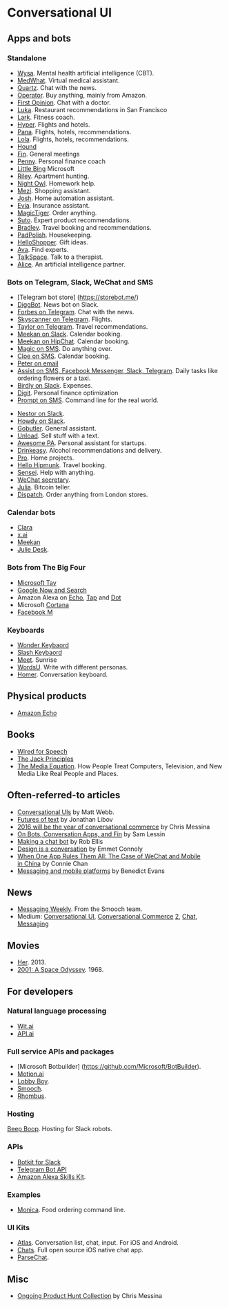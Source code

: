 # Conversational UI

## Apps and bots
### Standalone
* [Wysa](https://www.wysa.io/). Mental health artificial intelligence (CBT).
* [MedWhat](https://medwhat.com/). Virtual medical assistant.
* [Quartz](http://qz.com/613700/its-here-quartzs-first-news-app-for-iphone/). Chat with the news. 
* [Operator](https://www.operator.com/). Buy anything, mainly from Amazon. 
* [First Opinion](https://firstopinionapp.com/). Chat with a doctor. 
* [Luka](https://luka.ai/). Restaurant recommendations in San Francisco 
* [Lark](http://www.web.lark.com/#top). Fitness coach. 
* [Hyper](https://www.usehyper.com). Flights and hotels. 
* [Pana](http://pana.com). Flights, hotels, recommendations. 
* [Lola](https://www.lolatravel.com/). Flights, hotels, recommendations. 
* [Hound](http://www.soundhound.com/hound)
* [Fin](https://www.fin.ventures/). General meetings
* [Penny](https://www.pennyapp.io/). Personal finance coach
* [Little Bing](https://en.wikipedia.org/wiki/Xiaoice) Microsoft
* [Riley](https://getrileynow.com). Apartment hunting.
* [Night Owl](http://www.heynightowl.com/). Homework help. 
* [Mezi](https://mezi.com/). Shopping assistant.
* [Josh](https://www.josh.ai/). Home automation assistant.
* [Evia](https://insurify.com/evia). Insurance assistant. 
* [MagicTiger](http://magictiger.com/). Order anything.
* [Suto](http://asksuto.com/). Expert product recommendations. 
* [Bradley](http://www.heybradley.com/). Travel booking and recommendations.
* [PadPolish](http://www.padpolish.com/). Housekeeping.
* [HelloShopper](https://www.helloshopper.com). Gift ideas.
* [Ava](http://www.heyava.com/). Find experts.
* [TalkSpace](http://www.talkspace.com/). Talk to a therapist.
* [Alice](https://couple.me/alice). An artificial intelligence partner. 

### Bots on Telegram, Slack, WeChat and SMS
* [Telegram bot store] (https://storebot.me/)
* [DiggBot](http://digg.com/diggbot). News bot on Slack.
* [Forbes on Telegram](http://www.forbes.com/sites/bruceupbin/2016/02/23/introducing-the-forbes-newsbot-on-telegram/#1f4e3bf13117). Chat with the news. 
* [Skyscanner on Telegram](http://codevoyagers.com/2015/11/14/the-bots-are-coming%E2%80%8B-conversational-ui-and-introducing-the-skyscanner-telegram-bot/?linkId=19155965). Flights. 
* [Taylor on Telegram](https://taylorbot.com). Travel recommendations. 
* [Meekan on Slack](https://meekan.com/slack/). Calendar booking.
* [Meekan on HipChat](https://meekan.com/hipchat/). Calendar booking. 
* [Magic on SMS](https://getmagicnow.com/). Do anything over.
* [Cloe on SMS](http://www.meetcloe.co/). Calendar booking. 
* [Peter on email](https://hirepeter.com)
* [Assist on SMS, Facebook Messenger, Slack, Telegram](http://www.assi.st/). Daily tasks like ordering flowers or a taxi. 
* [Birdly on Slack](https://slack.getbirdly.com/). Expenses. 
* [Digit](https://digit.co). Personal finance optimization
* [Prompt on SMS](http://www.promptapp.io/help). Command line for the real world. 
- [Nestor on Slack](https://www.asknestor.me).
- [Howdy on Slack](http://howdy.ai/). 
- [Gobutler](http://www.gobutlernow.com/). General assistant.
- [Unload](http://unld.it/). Sell stuff with a text.
- [Awesome PA](http://textawesome.co.uk/). Personal assistant for startups.
- [Drinkeasy](http://drinkeasy.co/). Alcohol recommendations and delivery. 
- [Pro](https://pro.com). Home projects. 
- [Hello Hipmunk](https://www.hipmunk.com/hello). Travel booking.
- [Sensei](https://sensay.it/). Help with anything. 
- [WeChat secretary](http://wesecretary.com/).
- [Julia](http://getgems.org/julia/). Bitcoin teller.
- [Dispatch](http://dispatch.pm/). Order anything from London stores.


### Calendar bots
* [Clara](https://claralabs.com/)
* [x.ai](https://x.ai/)
* [Meekan](https://meekan.com/slack/)
* [Julie Desk](https://www.juliedesk.com/). 

### Bots from The Big Four
* [Microsoft Tay](https://www.tay.ai/)
* [Google Now and Search](https://www.google.com/landing/now/)
* Amazon Alexa on [Echo](http://www.amazon.com/Amazon-SK705DI-Echo/dp/B00X4WHP5E), [Tap](http://www.amazon.com/dp/B00VXS8E8S/ref=fs_ods_fs_aucc_fx) and [Dot](http://www.amazon.com/b/?node=14047587011)
* Microsoft [Cortana](https://www.microsoft.com/en-us/mobile/experiences/cortana/)
* [Facebook M](http://www.wired.com/2015/08/facebook-launches-m-new-kind-virtual-assistant/)

### Keyboards
* [Wonder Keybaord](http://www.typewithwonder.com/)
* [Slash Keybaord](http://tapslash.com/)
* [Meet](https://sunrise.am/meet/). Sunrise
* [WordsU](http://www.wordsu.com/). Write with different personas.
* [Homer](http://homer.ms/). Conversation keyboard.

## Physical products
* [Amazon Echo](http://www.amazon.com/dp/B00X4WHP5E)

## Books
* [Wired for Speech](http://www.amazon.com/gp/product/B001949SMM/ref=dp-kindle-redirect?ie=UTF8&btkr=1)
* [The Jack Principles](http://demos.jellyvisionlab.com/downloads/The_Jack_Principles.pdf)
* [The Media Equation](http://www.amazon.com/The-Media-Equation-Computers-Television/dp/1575860538/ref=pd_sim_14_10?ie=UTF8&dpID=51KGobpmiqL&dpSrc=sims&preST=_AC_UL160_SR106%2C160_&refRID=0E5AZXPPMAV64HF1GVT2). How People Treat Computers, Television, and New Media Like Real People and Places.

## Often-referred-to articles
- [Conversational UIs](http://interconnected.org/home/2015/06/16/conversational_uis) by Matt Webb.
- [Futures of text](http://whoo.ps/2015/02/23/futures-of-text) by Jonathan Libov
- [2016 will be the year of conversational commerce](https://medium.com/chris-messina/2016-will-be-the-year-of-conversational-commerce-1586e85e3991#.1lebb324y) by Chris Messina 
- [On Bots, Conversation Apps, and Fin](https://www.fin.ventures/letters/on-bots-conversational-apps-and-fin) by Sam Lessin
- [Making a chat bot](https://medium.com/@rob_ellis/creating-a-chat-bot-42861e6a2acd#.i5ytqhgmj) by Rob Ellis
- [Design is a conversation](https://blog.intercom.io/design-is-a-conversation/) by Emmet Connoly
- [When One App Rules Them All: The Case of WeChat and Mobile in China](http://a16z.com/2015/08/06/wechat-china-mobile-first/) by Connie Chan
- [Messaging and mobile platforms](http://ben-evans.com/benedictevans/2015/3/24/the-state-of-messaging) by Benedict Evans

## News
- [Messaging Weekly](http://www.messagingweekly.com/). From the Smooch team. 
- Medium: [Conversational UI](https://medium.com/tag/conversational-ui), [Conversational Commerce](https://medium.com/tag/conversational-commerce) [2](https://medium.com/tag/convcomm), [Chat](https://medium.com/tag/chat), [Messaging](https://medium.com/tag/messaging)

## Movies
* [Her](http://www.imdb.com/title/tt1798709/). 2013. 
* [2001: A Space Odyssey](http://www.imdb.com/title/tt0062622/?ref_=ttqt_qt_tt). 1968. 

## For developers
### Natural language processing
* [Wit.ai](https://wit.ai/)
* [API.ai](https://api.ai/)

### Full service APIs and packages
- [Microsoft Botbuilder] (https://github.com/Microsoft/BotBuilder).
- [Motion.ai](http://motion.ai/)
- [Lobby Boy](http://supportkit.github.io/lobby-boy/).
- [Smooch](https://smooch.io/).   
- [Rhombus](https://www.getrhombus.com). 

### Hosting
[Beep Boop](https://beepboophq.com/). Hosting for Slack robots.

### APIs
* [Botkit for Slack](https://github.com/howdyai/botkit)
* [Telegram Bot API](https://core.telegram.org/bots/api)
* [Amazon Alexa Skills Kit](https://developer.amazon.com/appsandservices/solutions/alexa/alexa-skills-kit). 

### Examples
- [Monica](https://github.com/zephrys/monica). Food ordering command line. 

### UI Kits
* [Atlas](https://atlas.layer.com/ios). Conversation list, chat, input. For iOS and Android. 
* [Chats](https://github.com/acani/Chats). Full open source iOS native chat app. 
* [ParseChat](https://github.com/relatedcode/ParseChat). 

## Misc
- [Ongoing Product Hunt Collection](https://www.producthunt.com/@chrismessina/collections/convcomm) by Chris Messina
